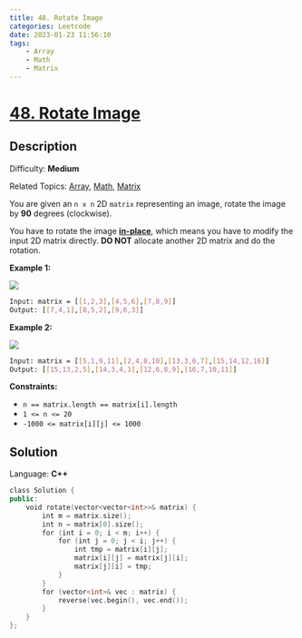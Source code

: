```yaml
---
title: 48. Rotate Image
categories: Leetcode
date: 2023-01-23 11:56:10
tags:
    - Array
    - Math
    - Matrix
---
```


# [48\. Rotate Image](https://leetcode.com/problems/rotate-image/)

## Description

Difficulty: **Medium**

Related Topics: [Array](https://leetcode.com/tag/array/), [Math](https://leetcode.com/tag/math/), [Matrix](https://leetcode.com/tag/matrix/)

You are given an `n x n` 2D `matrix` representing an image, rotate the image by **90** degrees (clockwise).

You have to rotate the image [**in-place**](https://en.wikipedia.org/wiki/In-place_algorithm), which means you have to modify the input 2D matrix directly. **DO NOT** allocate another 2D matrix and do the rotation.

**Example 1:**

![](https://assets.leetcode.com/uploads/2020/08/28/mat1.jpg)

```bash
Input: matrix = [[1,2,3],[4,5,6],[7,8,9]]
Output: [[7,4,1],[8,5,2],[9,6,3]]
```

**Example 2:**

![](https://assets.leetcode.com/uploads/2020/08/28/mat2.jpg)

```bash
Input: matrix = [[5,1,9,11],[2,4,8,10],[13,3,6,7],[15,14,12,16]]
Output: [[15,13,2,5],[14,3,4,1],[12,6,8,9],[16,7,10,11]]
```

**Constraints:**

* `n == matrix.length == matrix[i].length`
* `1 <= n <= 20`
* `-1000 <= matrix[i][j] <= 1000`

## Solution

Language: **C++**

```C++
class Solution {
public:
    void rotate(vector<vector<int>>& matrix) {
        int m = matrix.size();
        int n = matrix[0].size();
        for (int i = 0; i < m; i++) {
            for (int j = 0; j < i; j++) {
                int tmp = matrix[i][j];
                matrix[i][j] = matrix[j][i];
                matrix[j][i] = tmp;
            }
        }
        for (vector<int>& vec : matrix) {
            reverse(vec.begin(), vec.end());
        }
    }
};
```
